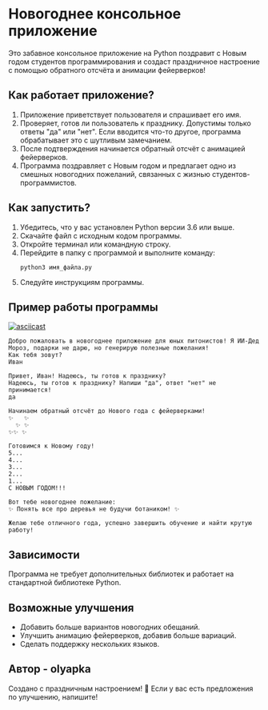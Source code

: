 # Новогоднее консольное приложение

Это забавное консольное приложение на Python поздравит с Новым годом студентов программирования и создаст праздничное настроение с помощью обратного отсчёта и анимации фейерверков!

## Как работает приложение?
1. Приложение приветствует пользователя и спрашивает его имя.
2. Проверяет, готов ли пользователь к празднику. Допустимы только ответы "да" или "нет". Если вводится что-то другое, программа обрабатывает это с шутливым замечанием.
3. После подтверждения начинается обратный отсчёт с анимацией фейерверков.
4. Программа поздравляет с Новым годом и предлагает одно из смешных новогодних пожеланий, связанных с жизнью студентов-программистов.

## Как запустить?

1. Убедитесь, что у вас установлен Python версии 3.6 или выше.
2. Скачайте файл с исходным кодом программы.
3. Откройте терминал или командную строку.
4. Перейдите в папку с программой и выполните команду:
   ```
   python3 имя_файла.py
   ```
5. Следуйте инструкциям программы.

## Пример работы программы

[![asciicast](https://asciinema.org/a/V6khxeWkW0i484fVMwoe0M5xp.png)](https://asciinema.org/a/V6khxeWkW0i484fVMwoe0M5xp)

```
Добро пожаловать в новогоднее приложение для юных питонистов! Я ИИ-Дед Мороз, подарки не дарю, но генерирую полезные пожелания!
Как тебя зовут?
Иван

Привет, Иван! Надеюсь, ты готов к празднику?
Надеюсь, ты готов к празднику? Напиши "да", ответ "нет" не принимается!
да

Начинаем обратный отсчёт до Нового года с фейерверками!
✨   ✨
  ✨ ✨
✨✨ ✨

Готовимся к Новому году!
5...
4...
3...
2...
1...
С НОВЫМ ГОДОМ!!!

Вот тебе новогоднее пожелание:
✨ Понять все про деревья не будучи ботаником! ✨

Желаю тебе отличного года, успешно завершить обучение и найти крутую работу!
```

## Зависимости
Программа не требует дополнительных библиотек и работает на стандартной библиотеке Python.

## Возможные улучшения
- Добавить больше вариантов новогодних обещаний.
- Улучшить анимацию фейерверков, добавив больше вариаций.
- Сделать поддержку нескольких языков.

## Автор - olyapka
Создано с праздничным настроением! 🎄 Если у вас есть предложения по улучшению, напишите!

